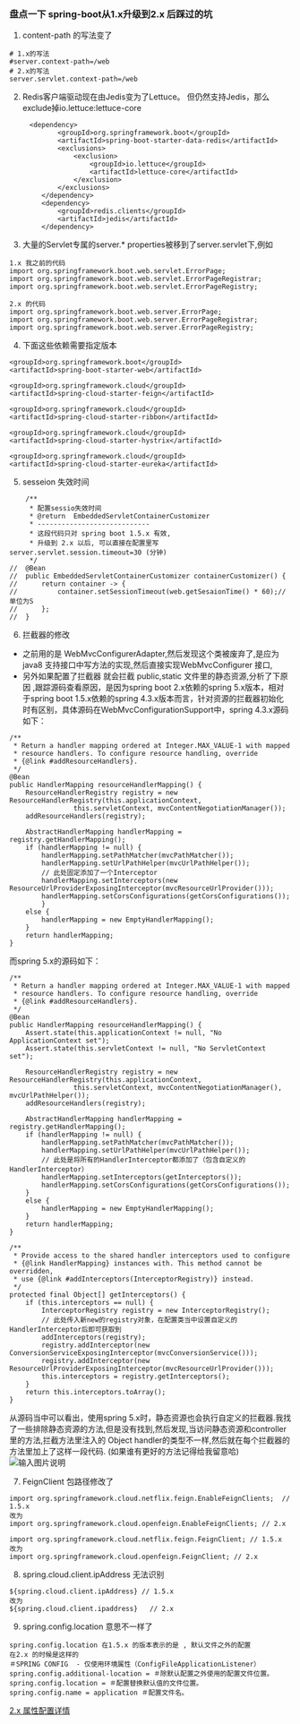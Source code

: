 ### 盘点一下 spring-boot从1.x升级到2.x 后踩过的坑
1. content-path 的写法变了
```
# 1.x的写法
#server.context-path=/web 
# 2.x的写法
server.servlet.context-path=/web
```
2. Redis客户端驱动现在由Jedis变为了Lettuce。 但仍然支持Jedis，那么exclude掉io.lettuce:lettuce-core
```
     <dependency>
            <groupId>org.springframework.boot</groupId>
            <artifactId>spring-boot-starter-data-redis</artifactId>
            <exclusions>
                <exclusion>
                    <groupId>io.lettuce</groupId>
                    <artifactId>lettuce-core</artifactId>
                </exclusion>
            </exclusions>
        </dependency>
        <dependency>
            <groupId>redis.clients</groupId>
            <artifactId>jedis</artifactId>
        </dependency>
```

3. 大量的Servlet专属的server.* properties被移到了server.servlet下,例如
```
1.x 我之前的代码
import org.springframework.boot.web.servlet.ErrorPage;
import org.springframework.boot.web.servlet.ErrorPageRegistrar;
import org.springframework.boot.web.servlet.ErrorPageRegistry;

2.x 的代码
import org.springframework.boot.web.server.ErrorPage;
import org.springframework.boot.web.server.ErrorPageRegistrar;
import org.springframework.boot.web.server.ErrorPageRegistry;

```
4. 下面这些依赖需要指定版本
```
<groupId>org.springframework.boot</groupId>
<artifactId>spring-boot-starter-web</artifactId>

<groupId>org.springframework.cloud</groupId>
<artifactId>spring-cloud-starter-feign</artifactId>

<groupId>org.springframework.cloud</groupId>
<artifactId>spring-cloud-starter-ribbon</artifactId>

<groupId>org.springframework.cloud</groupId>
<artifactId>spring-cloud-starter-hystrix</artifactId>

<groupId>org.springframework.cloud</groupId>
<artifactId>spring-cloud-starter-eureka</artifactId>
```

5. sesseion 失效时间
```
	/**
	 * 配置sessio失效时间
	 * @return  EmbeddedServletContainerCustomizer
	 * ----------------------------
	 * 这段代码只对 spring boot 1.5.x 有效,
	 * 升级到 2.x 以后, 可以直接在配置里写 server.servlet.session.timeout=30 (分钟)
	 */
//	@Bean
//	public EmbeddedServletContainerCustomizer containerCustomizer() {
//		return container -> {
//			container.setSessionTimeout(web.getSesaionTime() * 60);// 单位为S
//		};
//	}

```

6. 拦截器的修改
- 之前用的是 WebMvcConfigurerAdapter,然后发现这个类被废弃了,是应为java8 支持接口中写方法的实现,然后直接实现WebMvcConfigurer 接口,
- 另外如果配置了拦截器 就会拦截 public,static 文件里的静态资源,分析了下原因 ,跟踪源码查看原因，是因为spring boot 2.x依赖的spring 5.x版本，相对于spring boot 1.5.x依赖的spring 4.3.x版本而言，针对资源的拦截器初始化时有区别，具体源码在WebMvcConfigurationSupport中，spring 4.3.x源码如下：
```
/**
 * Return a handler mapping ordered at Integer.MAX_VALUE-1 with mapped
 * resource handlers. To configure resource handling, override
 * {@link #addResourceHandlers}.
 */
@Bean
public HandlerMapping resourceHandlerMapping() {
    ResourceHandlerRegistry registry = new ResourceHandlerRegistry(this.applicationContext,
				this.servletContext, mvcContentNegotiationManager());
    addResourceHandlers(registry);

    AbstractHandlerMapping handlerMapping = registry.getHandlerMapping();
    if (handlerMapping != null) {
        handlerMapping.setPathMatcher(mvcPathMatcher());
        handlerMapping.setUrlPathHelper(mvcUrlPathHelper());
        // 此处固定添加了一个Interceptor
        handlerMapping.setInterceptors(new ResourceUrlProviderExposingInterceptor(mvcResourceUrlProvider()));
        handlerMapping.setCorsConfigurations(getCorsConfigurations());
		}
    else {
        handlerMapping = new EmptyHandlerMapping();
    }
    return handlerMapping;
}
```
而spring 5.x的源码如下：
```
/**
 * Return a handler mapping ordered at Integer.MAX_VALUE-1 with mapped
 * resource handlers. To configure resource handling, override
 * {@link #addResourceHandlers}.
 */
@Bean
public HandlerMapping resourceHandlerMapping() {
    Assert.state(this.applicationContext != null, "No ApplicationContext set");
    Assert.state(this.servletContext != null, "No ServletContext set");

    ResourceHandlerRegistry registry = new ResourceHandlerRegistry(this.applicationContext,
				this.servletContext, mvcContentNegotiationManager(), mvcUrlPathHelper());
    addResourceHandlers(registry);

    AbstractHandlerMapping handlerMapping = registry.getHandlerMapping();
    if (handlerMapping != null) {
        handlerMapping.setPathMatcher(mvcPathMatcher());
        handlerMapping.setUrlPathHelper(mvcUrlPathHelper());
        // 此处是将所有的HandlerInterceptor都添加了（包含自定义的HandlerInterceptor）
        handlerMapping.setInterceptors(getInterceptors());
        handlerMapping.setCorsConfigurations(getCorsConfigurations());
    }
    else {
        handlerMapping = new EmptyHandlerMapping();
    }
    return handlerMapping;
}

/**
 * Provide access to the shared handler interceptors used to configure
 * {@link HandlerMapping} instances with. This method cannot be overridden,
 * use {@link #addInterceptors(InterceptorRegistry)} instead.
 */
protected final Object[] getInterceptors() {
    if (this.interceptors == null) {
        InterceptorRegistry registry = new InterceptorRegistry();
        // 此处传入新new的registry对象，在配置类当中设置自定义的HandlerInterceptor后即可获取到
        addInterceptors(registry);
        registry.addInterceptor(new ConversionServiceExposingInterceptor(mvcConversionService()));
        registry.addInterceptor(new ResourceUrlProviderExposingInterceptor(mvcResourceUrlProvider()));
        this.interceptors = registry.getInterceptors();
    }
    return this.interceptors.toArray();
}
```
从源码当中可以看出，使用spring 5.x时，静态资源也会执行自定义的拦截器.我找了一些排除静态资源的方法,但是没有找到,然后发现,当访问静态资源和controller里的方法,拦截方法里注入的 Object handler的类型不一样,然后就在每个拦截器的方法里加上了这样一段代码. (如果谁有更好的方法记得给我留意哈)
![输入图片说明](https://gitee.com/uploads/images/2018/0424/134301_e92c2af4_1599674.png "屏幕截图.png")

7. FeignClient 包路径修改了
```
import org.springframework.cloud.netflix.feign.EnableFeignClients;  // 1.5.x
改为
import org.springframework.cloud.openfeign.EnableFeignClients; // 2.x
```
```
import org.springframework.cloud.netflix.feign.FeignClient; // 1.5.x
改为
import org.springframework.cloud.openfeign.FeignClient; // 2.x
```

8. spring.cloud.client.ipAddress 无法识别
```
${spring.cloud.client.ipAddress} // 1.5.x
改为
${spring.cloud.client.ipaddress}   // 2.x
```

9. spring.config.location 意思不一样了
```
spring.config.location 在1.5.x 的版本表示的是 , 默认文件之外的配置
在2.x 的时候是这样的
＃SPRING CONFIG  - 仅使用环境属性（ConfigFileApplicationListener）
spring.config.additional-location = ＃除默认配置之外使用的配置文件位置。
spring.config.location = ＃配置替换默认值的文件位置。
spring.config.name = application ＃配置文件名。
```
[2.x 属性配置详情](2.0.config.md)